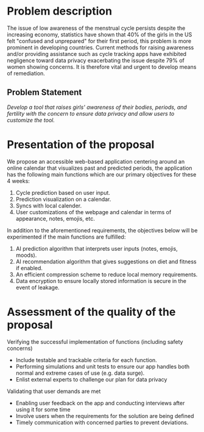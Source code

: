 # Problem description
The issue of low awareness of the menstrual cycle persists despite the increasing economy, statistics have shown that 40% of the girls in the US felt "confused and unprepared" for their first period, this problem is more prominent in developing countries. Current methods for raising awareness and/or providing assistance such as cycle tracking apps have exhibited negligence toward data privacy exacerbating the issue despite 79% of women showing concerns. It is therefore vital and urgent to develop means of remediation.

## Problem Statement

*Develop a tool that raises girls' awareness of their bodies, periods, and fertility with the concern to ensure data privacy and allow users to customize the tool.*


# Presentation of the proposal

We propose an accessible web-based application centering around an online calendar that visualizes past and predicted periods, the application has the following main functions which are our primary objectives for these 4 weeks:
1. Cycle prediction based on user input.
2. Prediction visualization on a calendar.
3. Syncs with local calender.
4. User customizations of the webpage and calendar in terms of appearance, notes, emojis, etc.

In addition to the aforementioned requirements, the objectives below will be experimented if the main functions are fulfilled:
1. AI prediction algorithm that interprets user inputs (notes, emojis, moods).
2. AI recommendation algorithm that gives suggestions on diet and fitness if enabled.
3. An efficient compression scheme to reduce local memory requirements.
4. Data encryption to ensure locally stored information is secure in the event of leakage.


# Assessment of the quality of the proposal

Verifying the successful implementation of functions (including safety concerns)
- Include testable and trackable criteria for each function.
- Performing simulations and unit tests to ensure our app handles both normal and extreme cases of use (e.g. data surge).
- Enlist external experts to challenge our plan for data privacy

Validating that user demands are met 
- Enabling user feedback on the app and conducting interviews after using it for some time
- Involve users when the requirements for the solution are being defined
- Timely communication with concerned parties to prevent deviations.


